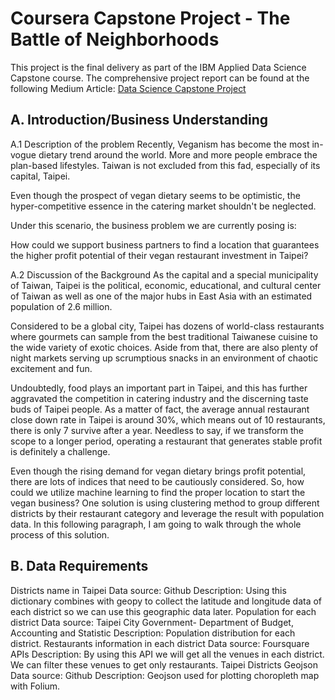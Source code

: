 # Coursera Capstone Project - The Battle of Neighborhoods
This project is the final delivery as part of the IBM Applied Data Science Capstone course. The comprehensive project report can be found at the following Medium Article: [Data Science Capstone Project](https://medium.com/@jerrylin0505/data-science-capstone-project-fd94975d8aa3)


## A. Introduction/Business Understanding
A.1 Description of the problem
Recently, Veganism has become the most in-vogue dietary trend around the world. More and more people embrace the plan-based lifestyles. Taiwan is not excluded from this fad, especially of its capital, Taipei.

Even though the prospect of vegan dietary seems to be optimistic, the hyper-competitive essence in the catering market shouldn't be neglected.

Under this scenario, the business problem we are currently posing is:

How could we support business partners to find a location that guarantees the higher profit potential of their vegan restaurant investment in Taipei?

A.2 Discussion of the Background
As the capital and a special municipality of Taiwan, Taipei is the political, economic, educational, and cultural center of Taiwan as well as one of the major hubs in East Asia with an estimated population of 2.6 million.

Considered to be a global city, Taipei has dozens of world-class restaurants where gourmets can sample from the best traditional Taiwanese cuisine to the wide variety of exotic choices. Aside from that, there are also plenty of night markets serving up scrumptious snacks in an environment of chaotic excitement and fun.

Undoubtedly, food plays an important part in Taipei, and this has further aggravated the competition in catering industry and the discerning taste buds of Taipei people. As a matter of fact, the average annual restaurant close down rate in Taipei is around 30%, which means out of 10 restaurants, there is only 7 survive after a year. Needless to say, if we transform the scope to a longer period, operating a restaurant that generates stable profit is definitely a challenge.

Even though the rising demand for vegan dietary brings profit potential, there are lots of indices that need to be cautiously considered. So, how could we utilize machine learning to find the proper location to start the vegan business? One solution is using clustering method to group different districts by their restaurant category and leverage the result with population data. In this following paragraph, I am going to walk through the whole process of this solution.

## B. Data Requirements
Districts name in Taipei
Data source: Github
Description: Using this dictionary combines with geopy to collect the latitude and longitude data of each district so we can use this geographic data later.
Population for each district
Data source: Taipei City Government- Department of Budget, Accounting and Statistic
Description: Population distribution for each district.
Restaurants information in each district
Data source: Foursquare APIs
Description: By using this API we will get all the venues in each district. We can filter these venues to get only restaurants.
Taipei Districts Geojson
Data source: Github
Description: Geojson used for plotting choropleth map with Folium.
